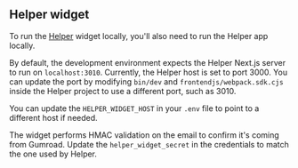 ## Helper widget

To run the [Helper](https://github.com/antiwork/helper) widget locally, you'll also need to run the Helper app locally.

By default, the development environment expects the Helper Next.js server to run on `localhost:3010`. Currently, the Helper host is set to port 3000. You can update the port by modifying `bin/dev` and `frontendjs/webpack.sdk.cjs` inside the Helper project to use a different port, such as 3010.

You can update the `HELPER_WIDGET_HOST` in your `.env` file to point to a different host if needed.

The widget performs HMAC validation on the email to confirm it's coming from Gumroad. Update the `helper_widget_secret` in the credentials to match the one used by Helper.
